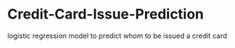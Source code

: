 # Credit-Card-Issue-Prediction
logistic regression model to predict whom to be issued a credit card



